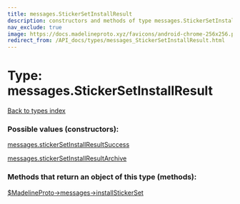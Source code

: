 ```yaml
---
title: messages.StickerSetInstallResult
description: constructors and methods of type messages.StickerSetInstallResult
nav_exclude: true
image: https://docs.madelineproto.xyz/favicons/android-chrome-256x256.png
redirect_from: /API_docs/types/messages_StickerSetInstallResult.html
---
```

# Type: messages.StickerSetInstallResult
[Back to types index](index.html)



### Possible values (constructors):

[messages.stickerSetInstallResultSuccess](/API_docs/constructors/messages.stickerSetInstallResultSuccess.html)  

[messages.stickerSetInstallResultArchive](/API_docs/constructors/messages.stickerSetInstallResultArchive.html)  



### Methods that return an object of this type (methods):

[$MadelineProto->messages->installStickerSet](/API_docs/methods/messages.installStickerSet.html)  



